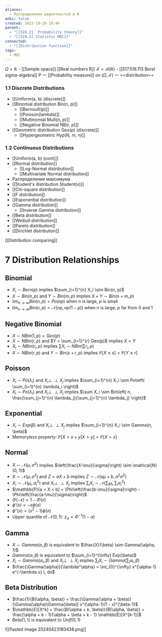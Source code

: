 ```yaml
---
aliases:
  - Распределение вероятностей в R
anki: false
created: 2023-10-29 19:46
parent:
  - "[[519.21  Probability theory]]"
  - "[[519.22 Statistic MOC]]"
connected:
  - "[[Distribution function]]"
tags:
  - MOC
---
```


$\Omega=\mathbb{R}$ -  [[Sample space]] [[Real numbers R]]
$\mathcal{F}=\mathcal{B}(\mathbb{R})$ -  [[517.518.113 Borel sigma-algebra]]
P 一 [[Probability measure]] on $(\Omega,\mathcal{F})$ 一 ==distribution==

### 1.1 Discrete Distributions
- [[Uniform(a, b)  (discrete)]]
- [[Binomial distribution Bin(n, p)]]
	- [[Bernoulli(p)]]  
	- [[Poisson(lambda)]] 
	- [[Multinomial Mult(n, p)]]
	- [[Negative Binomial NB(r, p)]]
- [[Geometric distribution Geo(p) (discrete)]]
	- [[Hypergeometric Hyp(N, m, n)]]

### 1.2 Continuous Distributions
- [[Uniform(a, b)  (cont)]]
- [[Normal distribution]]
	- [[Log-Normal distribution]]
	- [[Multivariate Normal distribution]]
- Распределение максимума
- [[Student's distribution Student(v)]]
- [[Chi-square distribution]]
- [[F distribution]]
- [[Exponential distribution]]
- [[Gamma distribution]]
	- [[Inverse Gamma distribution]]
- [[Beta distribution]]
- [[Weibull distribution]]
- [[Pareto distribution]]
- [[Dirichlet distribution]]


[[Distribution comparing]]

# 7 Distribution Relationships

## Binomial

- $X_i \sim Bern(p)$ implies $\sum_{i=1}^{n} X_i \sim Bin(n, p)$
- $X \sim Bin(n, p)$ and $Y \sim Bin(m, p)$ implies $X + Y \sim Bin(n + m, p)$
- $\lim_{n \to \infty} Bin(n, p) = Po(np)$ when $n$ is large, $p$ is small
- $\lim_{n \to \infty} Bin(n, p) = \mathcal{N}(np, np(1 - p))$ when $n$ is large, $p$ far from 0 and 1

## Negative Binomial

- $X \sim NBin(1, p) = Geo(p)$
- $X \sim NBin(r, p)$ and $Y = \sum_{i=1}^{r} Geo(p)$ implies $X = Y$
- $X_i \sim NBin(r_i, p)$ implies $\sum X_i \sim NBin(\sum r_i, p)$
- $X \sim NBin(r, p)$ and $Y \sim Bin(s + r, p)$ implies $\mathbb{P}[X \leq s] = \mathbb{P}[Y \geq r]$

## Poisson

- $X_i \sim Po(\lambda_i)$ and $X_i \perp\!\!\!\perp X_j$ implies $\sum_{i=1}^{n} X_i \sim Po\left( \sum_{i=1}^{n} \lambda_i \right)$
- $X_i \sim Po(\lambda_i)$ and $X_i \perp\!\!\!\perp X_j$ implies $\sum X_i \sim Bin\left( n, \frac{\sum_{j=1}^{n} \lambda_j}{\sum_{j=1}^{n} \lambda_j} \right)$

## Exponential

- $X_i \sim Exp(\beta)$ and $X_i \perp\!\!\!\perp X_j$ implies $\sum_{i=1}^{n} X_i \sim Gamma(n, \beta)$
- Memoryless property: $\mathbb{P}[X > x + y | X > y] = \mathbb{P}[X > x]$
## Normal

- $X \sim \mathcal{N}(\mu, \sigma^2)$ implies $\left(\frac{X-\mu}{\sigma}\right) \sim \mathcal{N}(0, 1)$
- $X \sim \mathcal{N}(\mu, \sigma^2)$ and $Z = aX + b$ implies $Z \sim \mathcal{N}(a\mu + b, a^2\sigma^2)$
- $X_i \sim \mathcal{N}(\mu_i, \sigma_i^2)$ and $X_i \perp\!\!\!\perp X_j$ implies $\sum_i X_i \sim \mathcal{N}\left(\sum_i \mu_i, \sum_i \sigma_i^2\right)$
- $\mathbb{P}[a < X < b] = \Phi\left(\frac{b-\mu}{\sigma}\right) - \Phi\left(\frac{a-\mu}{\sigma}\right)$
- $\Phi(-x) = 1 - \Phi(x)$
- $\phi'(x) = -x\phi(x)$
- $\phi''(x) = (x^2 - 1)\phi(x)$
- Upper quantile of $\mathcal{N}(0, 1)$: $z_\alpha = \Phi^{-1}(1 - \alpha)$

## Gamma

- $X \sim Gamma(\alpha, \beta)$ is equivalent to $\frac{X}{\beta} \sim Gamma(\alpha, 1)$
- $Gamma(\alpha, \beta)$ is equivalent to $\sum_{i=1}^{\infty} Exp(\beta)$
- $X_i \sim Gamma(\alpha_i, \beta)$ and $X_i \perp\!\!\!\perp X_j$ implies $\sum_i X_i \sim Gamma\left(\sum_i \alpha_i, \beta\right)$
- $\frac{\Gamma(\alpha)}{\lambda^\alpha} = \int_{0}^{\infty} x^{\alpha-1} e^{-\lambda x} \, dx$

## Beta Distribution

- $\frac{1}{B(\alpha, \beta)} = \frac{\Gamma(\alpha + \beta)}{\Gamma(\alpha)\Gamma(\beta)} x^{\alpha-1}(1 - x)^{\beta-1}$
- $\mathbb{E}[X^k] = \frac{B(\alpha + k, \beta)}{B(\alpha, \beta)} = \frac{\alpha + k - 1}{\alpha + \beta + k - 1} \mathbb{E}[X^{k-1}]$
- $Beta(1, 1)$ is equivalent to $Unif(0, 1)$



![[Pasted image 20240423180438.png]]